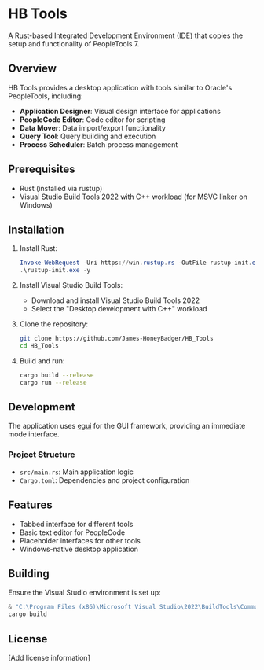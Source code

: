 # HB Tools

A Rust-based Integrated Development Environment (IDE) that copies the setup and functionality of PeopleTools 7.

## Overview

HB Tools provides a desktop application with tools similar to Oracle's PeopleTools, including:

- **Application Designer**: Visual design interface for applications
- **PeopleCode Editor**: Code editor for scripting
- **Data Mover**: Data import/export functionality
- **Query Tool**: Query building and execution
- **Process Scheduler**: Batch process management

## Prerequisites

- Rust (installed via rustup)
- Visual Studio Build Tools 2022 with C++ workload (for MSVC linker on Windows)

## Installation

1. Install Rust:
   ```powershell
   Invoke-WebRequest -Uri https://win.rustup.rs -OutFile rustup-init.exe
   .\rustup-init.exe -y
   ```

2. Install Visual Studio Build Tools:
   - Download and install Visual Studio Build Tools 2022
   - Select the "Desktop development with C++" workload

3. Clone the repository:
   ```bash
   git clone https://github.com/James-HoneyBadger/HB_Tools
   cd HB_Tools
   ```

4. Build and run:
   ```bash
   cargo build --release
   cargo run --release
   ```

## Development

The application uses [egui](https://github.com/emilk/egui) for the GUI framework, providing an immediate mode interface.

### Project Structure

- `src/main.rs`: Main application logic
- `Cargo.toml`: Dependencies and project configuration

## Features

- Tabbed interface for different tools
- Basic text editor for PeopleCode
- Placeholder interfaces for other tools
- Windows-native desktop application

## Building

Ensure the Visual Studio environment is set up:

```powershell
& "C:\Program Files (x86)\Microsoft Visual Studio\2022\BuildTools\Common7\Tools\Launch-VsDevShell.ps1"
cargo build
```

## License

[Add license information]